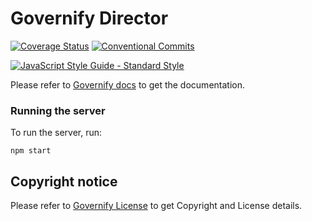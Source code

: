 # Governify Director
<!-- [![Node.js CI](https://github.com/governify/director/workflows/Node.js%20CI/badge.svg?branch=master)](https://github.com/governify/director/actions) -->
[![Coverage Status](https://coveralls.io/repos/github/governify/director/badge.svg)](https://coveralls.io/github/governify/director)
[![Conventional Commits](https://img.shields.io/badge/Conventional%20Commits-1.0.0-yellow.svg)](https://conventionalcommits.org)

[![JavaScript Style Guide - Standard Style](https://cdn.rawgit.com/standard/standard/master/badge.svg)](http://standardjs.com)

Please refer to  [Governify docs](https://docs.governify.io) to get the documentation.

### Running the server
To run the server, run:

```
npm start
```

## Copyright notice

Please refer to  [Governify License](https://docs.governify.io/about/license/) to get Copyright and License details.

